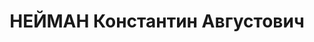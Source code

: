---
title: НЕЙМАН Константин Августович
description: "Род. в 1897, немец, прапорщик, член ВКП(б) с 1917. В 1918-1921 заведующий\
  \ Бутырским военным комиссариатом г. Москвы, старший адъютант штаба Левобережной\
  \ группы 5-й армии, командир 1-й бригады 27-й стрелковой дивизии (22.VIII.18 г.-20.IX.19\
  \ г.), врио начальника 35-й стрелковой (20.IX.19г -IV.20 г.). Забайкальской стрелковой\
  \ (21.IV-26.IV.20 г.) и 2-й Иркутской стрелковой (26.IV.-10 V 20 г.) дивизий, начальник\
  \ и военком 35-й стрелковой дивизии (V.20г.-19. VIII.21 г.), 1921-1924 командир\
  \ 5-й стрелковой дивизии, 1924-28 командир 4-го стрелкового корпуса, 1928-1930 командир\
  \ 17-го стрелкового корпуса, старший преподаватель Военной академии им.М.В.Фрунзе,\
  \ 1930-1934 в резерве РВС СССР, 1930-1932 помощник начальника Военно-промышленного\
  \ управления ВСНХ СССР, 1932-1934 начальник Спецмаштреста НКТП СССР, 1934-1936 в\
  \ резерве РККА, начальник 8-го Главного управления НКТП СССР, награжден двумя орденами\
  \ Красного Знамени (1919, 1921), орденом Ленина (1936), комкор, 1936-37 начальник\
  \ 8-го Главного управления НКОП СССР \n  Арестован 21.07.1937. Приговор: ВК ВС СССР,\
  \ 05.11.1937 – ВМН. Расстрелян 05.11.1937. \n  Реабилитирован 29.10.1955"
---